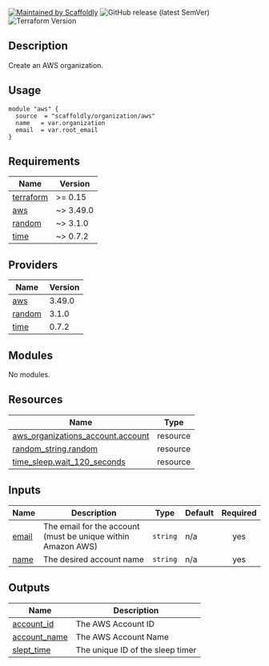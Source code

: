 [![Maintained by Scaffoldly](https://img.shields.io/badge/maintained%20by-scaffold.ly-blueviolet)](https://github.com/scaffoldly)
![GitHub release (latest SemVer)](https://img.shields.io/github/v/release/scaffoldly/terraform-aws-organization)
![Terraform Version](https://img.shields.io/badge/tf-%3E%3D0.15.0-blue.svg)

## Description

Create an AWS organization.

## Usage

```hcl
module "aws" {
  source  = "scaffoldly/organization/aws"
  name   = var.organization
  email  = var.root_email
}
```

<!-- BEGIN_TF_DOCS -->

## Requirements

| Name                                                                     | Version   |
| ------------------------------------------------------------------------ | --------- |
| <a name="requirement_terraform"></a> [terraform](#requirement_terraform) | >= 0.15   |
| <a name="requirement_aws"></a> [aws](#requirement_aws)                   | ~> 3.49.0 |
| <a name="requirement_random"></a> [random](#requirement_random)          | ~> 3.1.0  |
| <a name="requirement_time"></a> [time](#requirement_time)                | ~> 0.7.2  |

## Providers

| Name                                                      | Version |
| --------------------------------------------------------- | ------- |
| <a name="provider_aws"></a> [aws](#provider_aws)          | 3.49.0  |
| <a name="provider_random"></a> [random](#provider_random) | 3.1.0   |
| <a name="provider_time"></a> [time](#provider_time)       | 0.7.2   |

## Modules

No modules.

## Resources

| Name                                                                                                                                   | Type     |
| -------------------------------------------------------------------------------------------------------------------------------------- | -------- |
| [aws_organizations_account.account](https://registry.terraform.io/providers/hashicorp/aws/latest/docs/resources/organizations_account) | resource |
| [random_string.random](https://registry.terraform.io/providers/hashicorp/random/latest/docs/resources/string)                          | resource |
| [time_sleep.wait_120_seconds](https://registry.terraform.io/providers/hashicorp/time/latest/docs/resources/sleep)                      | resource |

## Inputs

| Name                                             | Description                                                  | Type     | Default | Required |
| ------------------------------------------------ | ------------------------------------------------------------ | -------- | ------- | :------: |
| <a name="input_email"></a> [email](#input_email) | The email for the account (must be unique within Amazon AWS) | `string` | n/a     |   yes    |
| <a name="input_name"></a> [name](#input_name)    | The desired account name                                     | `string` | n/a     |   yes    |

## Outputs

| Name                                                                    | Description                      |
| ----------------------------------------------------------------------- | -------------------------------- |
| <a name="output_account_id"></a> [account_id](#output_account_id)       | The AWS Account ID               |
| <a name="output_account_name"></a> [account_name](#output_account_name) | The AWS Account Name             |
| <a name="output_slept_time"></a> [slept_time](#output_slept_time)       | The unique ID of the sleep timer |

<!-- END_TF_DOCS -->
